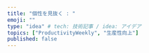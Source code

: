 ```yaml
---
title: "個性を見抜く : "
emoji: ""
type: "idea" # tech: 技術記事 / idea: アイデア
topics: ["ProductivityWeekly", "生産性向上"]
published: false
---
```







